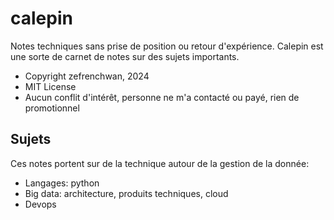 # calepin

Notes techniques sans prise de position ou retour d'expérience. 
Calepin est une sorte de carnet de notes sur des sujets importants. 


* Copyright zefrenchwan, 2024
* MIT License
* Aucun conflit d'intérêt, personne ne m'a contacté ou payé, rien de promotionnel

## Sujets 

Ces notes portent sur de la technique autour de la gestion de la donnée:
* Langages: python
* Big data: architecture, produits techniques, cloud 
* Devops

